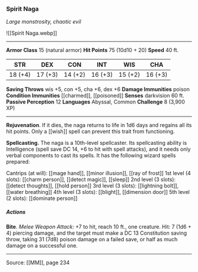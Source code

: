 ### Spirit Naga
_Large monstrosity, chaotic evil_

![[Spirit Naga.webp]]




---

**Armor Class** 15 (natural armor)
**Hit Points** 75 (10d10 + 20)
**Speed** 40 ft.

| STR     | DEX     | CON     | INT     | WIS     | CHA     |
|---------|---------|---------|---------|---------|---------|
| 18 (+4) | 17 (+3) | 14 (+2) | 16 (+3) | 15 (+2) | 16 (+3) |

**Saving Throws** wis +5, con +5, cha +6, dex +6
**Damage Immunities** poison
**Condition Immunities** [[charmed]], [[poisoned]]
**Senses** darkvision 60 ft.
**Passive Perception** 12
**Languages** Abyssal, Common
**Challenge** 8 (3,900 XP)

---

**Rejuvenation**. If it dies, the naga returns to life in 1d6 days and regains all its hit points. Only a [[wish]] spell can prevent this trait from functioning.

**Spellcasting.** The naga is a 10th-level spellcaster. Its spellcasting ability is Intelligence (spell save DC 14, +6 to hit with spell attacks), and it needs only verbal components to cast its spells. It has the following wizard spells prepared:

Cantrips (at will): [[mage hand]], [[minor illusion]], [[ray of frost]]
1st level (4 slots): [[charm person]], [[detect magic]], [[sleep]]
2nd level (3 slots): [[detect thoughts]], [[hold person]]
3rd level (3 slots): [[lightning bolt]], [[water breathing]]
4th level (3 slots): [[blight]], [[dimension door]]
5th level (2 slots): [[dominate person]]

##### Actions
**Bite**. _Melee Weapon Attack:_ +7 to hit, reach 10 ft., one creature. Hit: 7 (1d6 + 4) piercing damage, and the target must make a DC 13 Constitution saving throw, taking 31 (7d8) poison damage on a failed save, or half as much damage on a successful one.


---

Source: [[MM]], page 234